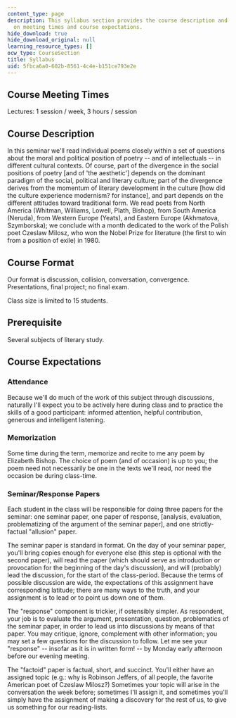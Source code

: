 ```yaml
---
content_type: page
description: This syllabus section provides the course description and information
  on meeting times and course expectations.
hide_download: true
hide_download_original: null
learning_resource_types: []
ocw_type: CourseSection
title: Syllabus
uid: 5fbca6a0-602b-8561-4c4e-b151ce793e2e
---
```


Course Meeting Times
--------------------

Lectures: 1 session / week, 3 hours / session

Course Description
------------------

In this seminar we'll read individual poems closely within a set of questions about the moral and political position of poetry -- and of intellectuals -- in different cultural contexts. Of course, part of the divergence in the social positions of poetry \[and of 'the aesthetic'\] depends on the dominant paradigm of the social, political and literary culture; part of the divergence derives from the momentum of literary development in the culture \[how did the culture experience modernism? for instance\], and part depends on the different attitudes toward traditional form. We read poets from North America (Whitman, Williams, Lowell, Plath, Bishop), from South America (Neruda), from Western Europe (Yeats), and Eastern Europe (Akhmatova, Szymborska); we conclude with a month dedicated to the work of the Polish poet Czeslaw Milosz, who won the Nobel Prize for literature (the first to win from a position of exile) in 1980.

Course Format
-------------

Our format is discussion, collision, conversation, convergence. Presentations, final project; no final exam.

Class size is limited to 15 students.

Prerequisite
------------

Several subjects of literary study.

Course Expectations
-------------------

### Attendance

Because we'll do much of the work of this subject through discussions, naturally I'll expect you to be actively here during class and to practice the skills of a good participant: informed attention, helpful contribution, generous and intelligent listening.

### Memorization

Some time during the term, memorize and recite to me any poem by Elizabeth Bishop. The choice of poem (and of occasion) is up to you; the poem need not necessarily be one in the texts we'll read, nor need the occasion be during class-time.

### Seminar/Response Papers

Each student in the class will be responsible for doing three papers for the seminar: one seminar paper, one paper of response, \[analysis, evaluation, problematizing of the argument of the seminar paper\], and one strictly-factual "allusion" paper.

The seminar paper is standard in format. On the day of your seminar paper, you'll bring copies enough for everyone else (this step is optional with the second paper), will read the paper (which should serve as introduction or provocation for the beginning of the day's discussion), and will (probably) lead the discussion, for the start of the class-period. Because the terms of possible discussion are wide, the expectations of this assignment have corresponding latitude; there are many ways to the truth, and your assignment is to lead or to point us down one of them.

The "response" component is trickier, if ostensibly simpler. As respondent, your job is to evaluate the argument, presentation, question, problematics of the seminar paper, in order to lead us into discussions by means of that paper. You may critique, ignore, complement with other information; you may set a few questions for the discussion to follow. Let me see your "response" -- insofar as it is in written form! -- by Monday early afternoon before our evening meeting.

The "factoid" paper is factual, short, and succinct. You'll either have an assigned topic (e.g.: why is Robinson Jeffers, of all people, the favorite American poet of Czeslaw Milosz?) Sometimes your topic will arise in the conversation the week before; sometimes I'll assign it, and sometimes you'll simply have the assignment of making a discovery for the rest of us, to give us something for our reading-lists.